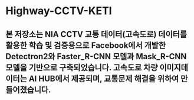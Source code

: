 # Highway-CCTV-KETI
## 본 저장소는 NIA CCTV 교통 데이터(고속도로) 데이터를 활용한 학습 및 검증용으로 Facebook에서 개발한 Detectron2와 Faster_R-CNN 모델과 Mask_R-CNN 모델을 기반으로 구축되었습니다. 고속도로 차량 이미지데이터는 AI HUB에서 제공되며, 교통문제 해결을 위하여 만들어졌습니다.
